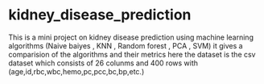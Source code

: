 # kidney_disease_prediction
This is a mini project on kidney disease prediction using machine learning algorithms (Naive baiyes , KNN , Random forest , PCA , SVM) it gives a comparision of the algorithms and their metrics 
here the dataset is the csv dataset which consists of 26 colunms and 400 rows with (age,id,rbc,wbc,hemo,pc,pcc,bc,bp,etc.)
